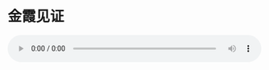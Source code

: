# 金霞见证

<audio style="width: 100%;" preload="false" controls controlslist="nodownload"><source src="//cdn.simai.ml/audio/mp3/old/27543.mp3" type="audio/mpeg">Your browser does not support the audio element.</audio>


